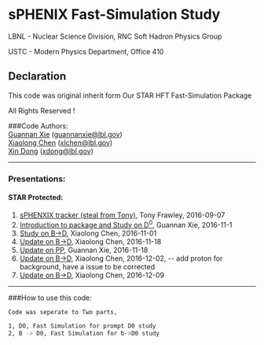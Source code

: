 # sPHENIX Fast-Simulation Study
LBNL - Nuclear Science Division, RNC Soft Hadron Physics Group

USTC - Modern Physics Department, Office 410

## Declaration
This code was original inherit form Our STAR HFT Fast-Simulation Package

All Rights Reserved !

###Code Authors:  
[Guannan Xie](https://github.com/GuannanXie) (guannanxie@lbl.gov)  
[Xiaolong Chen](https://github.com/xlchen123) (xlchen@lbl.gov)  
[Xin Dong](https://github.com/starsdong) (xdong@lbl.gov)  
- - -
### Presentations:  
#### STAR Protected:  
1. [sPHENXIX tracker (steal from Tony)](https://github.com/GuannanXie/sPHENIX_FastSimu/blob/master/Slides/2016Sept_sPHENIX_tracking_simulations_Tony.pdf), Tony Frawley, 2016-09-07 
2. [Introduction to package and Study on D<sup>0</sup>](https://drupal.star.bnl.gov/STAR/system/files/2016Oc25_sPHENIX_FastSimu.pdf), Guannan Xie, 2016-11-1  
3. [Study on B->D](https://drupal.star.bnl.gov/STAR/system/files/Simu_sPhenix.pdf), Xiaolong Chen, 2016-11-01  
4. [Update on B->D](https://github.com/GuannanXie/sPHENIX_FastSimu/blob/master/Slides/2016Nov18_Simu_sPhenix_update_v2.pdf), Xiaolong Chen, 2016-11-18  
5. [Update on PP](https://github.com/GuannanXie/sPHENIX_FastSimu/blob/master/Slides/2016Nov18_sPHENIX_FastSimu_update.pdf), Guannan Xie, 2016-11-18  
6. [Update on B->D](https://drupal.star.bnl.gov/STAR/system/files/Simu_sPhenix_161202.pdf), Xiaolong Chen, 2016-12-02, -- add proton for background, have a issue to be corrected
6. [Update on B->D](https://github.com/GuannanXie/sPHENIX_FastSimu/blob/master/Slides/2016Dec09_Simu_sPhenix.pdf), Xiaolong Chen, 2016-12-09

- - -

###How to use this code:  
```bash
Code was seperate to Two parts, 

1, D0, Fast Simulation for prompt D0 study
2, B -> D0, Fast Simulation for b->D0 study
```
